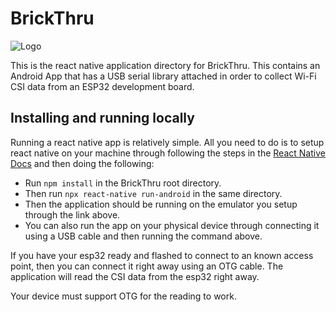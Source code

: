 # BrickThru
![Logo](https://user-images.githubusercontent.com/36399893/142739089-30e61f10-7c2d-4071-9e11-8b09551447ff.png)

This is the react native application directory for BrickThru. This contains an Android App that has a USB serial library attached in order to collect Wi-Fi CSI data from an ESP32 development board.



## Installing and running locally

Running a react native app is relatively simple. All you need to do is to setup react native on your machine through following the steps in the [React Native Docs](https://reactnative.dev/docs/getting-started) and then doing the following:

- Run `npm install` in the BrickThru root directory.
- Then run `npx react-native run-android` in the same directory.
- Then the application should be running on the emulator you setup through the link above.
- You can also run the app on your physical device through connecting it using a USB cable and then running the command above.


If you have your esp32 ready and flashed to connect to an known access point, then you can connect it right away using an OTG cable. The application will read the CSI data from the esp32 right away.

Your device must support OTG for the reading to work.
